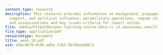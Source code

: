 ```yaml
---
content_type: resource
description: This resource provides information on background, propaganda, intelligence
  support, and political influence, paramilitary operations, regime change, coups,
  and assassinations and key issues-criteria for covert action.
file: /media/https%3A/open-learning-course-data-rc.s3.amazonaws.com/17-908-reading-seminar-in-social-science-intelligence-and-national-security-fall-2005/45bc96794c05a85ef26395780a1b0613_week_10.pdf
file_type: application/pdf
resourcetype: Document
title: week_10.pdf
uid: 45bc9679-4c05-a85e-f263-95780a1b0613
---
```

